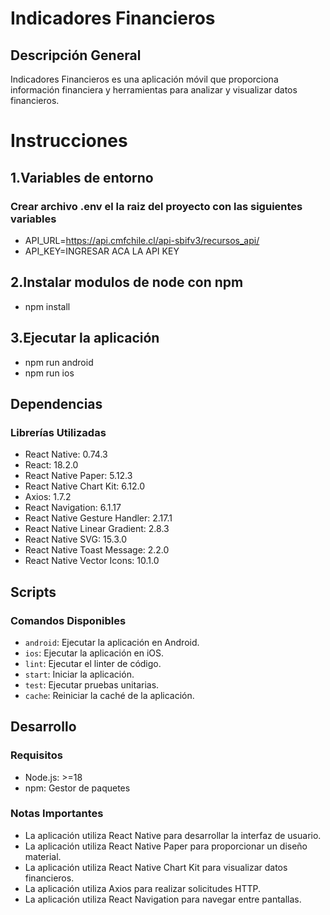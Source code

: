 # Indicadores Financieros

## Descripción General
Indicadores Financieros es una aplicación móvil que proporciona información financiera y herramientas para analizar y visualizar datos financieros.

# Instrucciones
## 1.Variables de entorno
### Crear archivo .env el la raiz del proyecto con las siguientes variables
- API_URL=https://api.cmfchile.cl/api-sbifv3/recursos_api/
- API_KEY=INGRESAR ACA LA API KEY

## 2.Instalar modulos de node con npm
- npm install

## 3.Ejecutar la aplicación
- npm run  android
- npm run  ios
  

## Dependencias
### Librerías Utilizadas
- React Native: 0.74.3
- React: 18.2.0
- React Native Paper: 5.12.3
- React Native Chart Kit: 6.12.0
- Axios: 1.7.2
- React Navigation: 6.1.17
- React Native Gesture Handler: 2.17.1
- React Native Linear Gradient: 2.8.3
- React Native SVG: 15.3.0
- React Native Toast Message: 2.2.0
- React Native Vector Icons: 10.1.0

## Scripts
### Comandos Disponibles
- `android`: Ejecutar la aplicación en Android.
- `ios`: Ejecutar la aplicación en iOS.
- `lint`: Ejecutar el linter de código.
- `start`: Iniciar la aplicación.
- `test`: Ejecutar pruebas unitarias.
- `cache`: Reiniciar la caché de la aplicación.

## Desarrollo
### Requisitos
- Node.js: >=18
- npm: Gestor de paquetes

### Notas Importantes
- La aplicación utiliza React Native para desarrollar la interfaz de usuario.
- La aplicación utiliza React Native Paper para proporcionar un diseño material.
- La aplicación utiliza React Native Chart Kit para visualizar datos financieros.
- La aplicación utiliza Axios para realizar solicitudes HTTP.
- La aplicación utiliza React Navigation para navegar entre pantallas.

